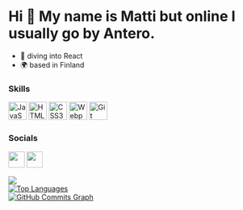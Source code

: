 Hi 👋 My name is Matti but online I usually go by Antero.
================================================================================================================================================================

* 🧠 diving into React
* 🌍 based in Finland



### Skills 
<p align="left">
<a href="https://developer.mozilla.org/en-US/docs/Web/JavaScript" target="_blank" rel="noreferrer"><img src="https://raw.githubusercontent.com/danielcranney/readme-generator/main/public/icons/skills/javascript-colored.svg" width="36" height="36" alt="JavaScript" /></a>
<a href="https://developer.mozilla.org/en-US/docs/Glossary/HTML5" target="_blank" rel="noreferrer"><img src="https://raw.githubusercontent.com/danielcranney/readme-generator/main/public/icons/skills/html5-colored.svg" width="36" height="36" alt="HTML5" /></a>
<a href="https://www.w3.org/TR/CSS/#css" target="_blank" rel="noreferrer"><img src="https://raw.githubusercontent.com/danielcranney/readme-generator/main/public/icons/skills/css3-colored.svg" width="36" height="36" alt="CSS3" /></a>
<a href="https://webpack.js.org/" target="_blank" rel="noreferrer"><img src="https://raw.githubusercontent.com/danielcranney/readme-generator/main/public/icons/skills/webpack-colored.svg" width="36" height="36" alt="Webpack" /></a>
 <a href="https://git-scm.com/" target="_blank" rel="noreferrer"><img src="https://raw.githubusercontent.com/danielcranney/readme-generator/main/public/icons/skills/git-colored.svg" width="36" height="36" alt="Git" /></a>
</p>

 ### Socials
                  
                  
<p align="left">
<a href="https://www.github.com/impronen" target="_blank" rel="noreferrer"><img src="https://raw.githubusercontent.com/danielcranney/readme-generator/main/public/icons/socials/github.svg" width="32" height="32" /></a>
<a href="http://www.instagram.com/tienaho" target="_blank" rel="noreferrer"><img src="https://raw.githubusercontent.com/danielcranney/readme-generator/main/public/icons/socials/instagram.svg" width="32" height="32" /></a></p>

<a href="http://www.github.com/impronen"><img src="https://github-readme-streak-stats.herokuapp.com/?user=impronen&stroke=ef4444&background=365314&ring=64748b&fire=64748b&currStreakNum=ef4444&currStreakLabel=64748b&sideNums=ef4444&sideLabels=ef4444&dates=ef4444&hide_border=true" /></a>
<br>
<a href="https://github.com/impronen" align="left"><img src="https://github-readme-stats.vercel.app/api/top-langs/?username=impronen&langs_count=10&title_color=64748b&text_color=ef4444&icon_color=ef4444&bg_color=365314&hide_border=true&locale=en&custom_title=Top%20%Languages" alt="Top Languages" /></a>
<br>
<a href="http://www.github.com/impronen"><img src="https://github-readme-activity-graph.cyclic.app/graph?username=impronen&bg_color=365314&color=ef4444&line=ef4444&point=ef4444&area_color=365314&area=true&hide_border=true&custom_title=GitHub%20Commits%20Graph" alt="GitHub Commits Graph" /></a>
<!--
**impronen/impronen** is a ✨ _special_ ✨ repository because its `README.md` (this file) appears on your GitHub profile.

Here are some ideas to get you started:

- 🔭 I’m currently working on ...
- 🌱 I’m currently learning ...
- 👯 I’m looking to collaborate on ...
- 🤔 I’m looking for help with ...
- 💬 Ask me about ...
- 📫 How to reach me: ...
- 😄 Pronouns: ...
- ⚡ Fun fact: ...
-->

